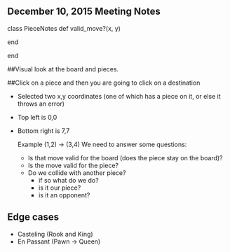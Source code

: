## December 10, 2015 Meeting Notes

class PieceNotes
  def valid_move?(x, y)

  end



end

##Visual look at the board and pieces.

##Click on a piece and then you are going to click on a destination
 - Selected two x,y coordinates (one of which has a piece on it, or else it throws an error)
 - Top left is 0,0
 - Bottom right is 7,7

   Example (1,2) -> (3,4)
   We need to answer some questions:
    - Is that move valid for the board
        (does the piece stay on the board)?
    - Is the move valid for the piece?
    - Do we collide with another piece?
      - if so what do we do?
      - is it our piece?
      - is it an opponent?

## Edge cases
 - Casteling (Rook and King)
 - En Passant (Pawn -> Queen)
